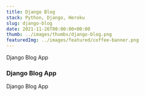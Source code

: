 ```yaml
---
title: Django Blog
stack: Python, Django, Heroku
slug: django-blog
date: 2021-11-26T00:00:00+00:00
thumb: ../images/thumbs/django-blog.png
featuredImg: ../images/featured/coffee-banner.png
---
```


Django Blog App

### Django Blog App

Django Blog App
